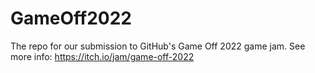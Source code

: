 # GameOff2022
The repo for our submission to GitHub's Game Off 2022 game jam. See more info: https://itch.io/jam/game-off-2022

